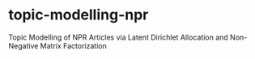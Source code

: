 # topic-modelling-npr
Topic Modelling of NPR Articles via Latent Dirichlet Allocation and Non-Negative Matrix Factorization
